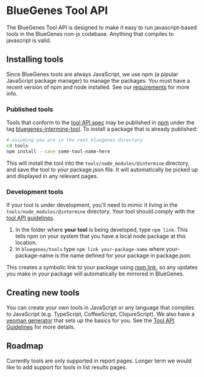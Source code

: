 # BlueGenes Tool API

The BlueGenes Tool API is designed to make it easy to run javascript-based tools in the BlueGenes non-js codebase. Anything that compiles to javascript is valid.

## Installing tools

Since BlueGenes tools are always JavaScript, we use npm (a pipular JavaScript package manager) to manage the packages. You must have a recent version of npm and node installed. See our [requirements](https://github.com/intermine/bluegenes/blob/dev/README) for more info.

### Published tools
Tools that conform to the [tool API spec](tool-api.md) may be published in [npm](https://www.npmjs.com/) under the tag [bluegenes-intermine-tool](https://www.npmjs.com/search?q=keywords:bluegenes-intermine-tool). To install a package that is already published:

```bash
# assuming you are in the root bluegenes directory
cd tools
npm install --save some-tool-name-here
```

This will install the tool into the `tools/node_modules/@intermine` directory, and save the tool to your package.json file. It will automatically be picked up and displayed in any relevant pages.

### Development tools

If your tool is under development, you'll need to mimic it living in the `tools/node_modules/@intermine` directory. Your tool should comply with the [tool API guidelines](tool-api.md).

1. In the folder where **your tool** is being developed, type `npm link`. This tells npm on your system that you have a local node package at this location.
2. In `bluegenes/tools` type `npm link your-package-name` where your-package-name is the name defined for your package in package.json.

This creates a symbolic link to your package using [npm link](https://docs.npmjs.com/cli/link), so any updates you make in your package will automatically be mirrored in BlueGenes.

## Creating new tools

You can create your own tools in JavaScript or any language that compiles to JavaScript (e.g. TypeScript, CoffeeScript, ClojureScript). We also have a [yeoman generator](https://github.com/intermine/generator-bluegenes-tool) that sets up the basics for you. See the [Tool API Guidelines](tool-api.md) for more details.

## Roadmap

Currently tools are only supported in report pages. Longer term we would like to add support for tools in list results pages.
